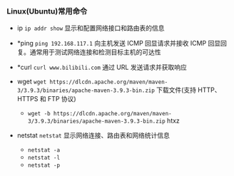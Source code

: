 ### Linux(Ubuntu)常用命令

* ip `ip addr show` 显示和配置网络接口和路由表的信息

* *ping `ping 192.168.117.1` 向主机发送 ICMP 回显请求并接收 ICMP 回显回复。通常用于测试网络连接和检测目标主机的可达性
  
* *curl `curl www.bilibili.com` 通过 URL 发送请求并获取响应

* wget `wget https://dlcdn.apache.org/maven/maven-3/3.9.3/binaries/apache-maven-3.9.3-bin.zip`
  下载文件(支持 HTTP、HTTPS 和 FTP 协议)
  * `wget -b https://dlcdn.apache.org/maven/maven-3/3.9.3/binaries/apache-maven-3.9.3-bin.zip`
  htxz

* netstat `netstat` 显示网络连接、路由表和网络统计信息
  * `netstat -a`  
  * `netstat -l`
  * `netstat -p`

